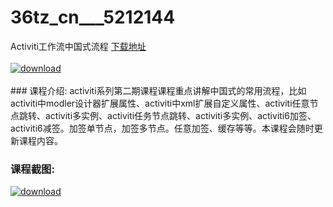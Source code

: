# 36tz_cn___5212144
Activiti工作流中国式流程
[下载地址](http://www.36tz.cn/article/5212144 "下载地址")
<br/></br>[![download](http://36tz.cn/muke_img/2020_04_12345-300x169.jpg "下载地址")](http://www.36tz.cn/article/5212144 "下载地址")
<br/></br>### 课程介绍:
activiti系列第二期课程课程重点讲解中国式的常用流程，比如activiti中modler设计器扩展属性、activiti中xml扩展自定义属性、activiti任意节点跳转、activiti多实例、activiti任务节点跳转、activiti多实例、activiti6加签、activiti6减签。加签单节点，加签多节点。任意加签、缓存等等。本课程会随时更新课程内容。

### 课程截图:
[![download](http://36tz.cn/muke_img/2020_04_1-84.png "下载地址")](http://www.36tz.cn/article/5212144 "下载地址")
